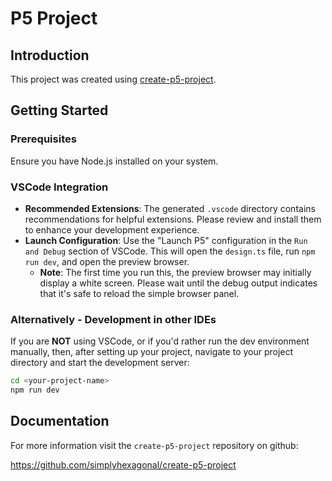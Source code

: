 # P5 Project

## Introduction

This project was created using [create-p5-project](https://github.com/simplyhexagonal/create-p5-project).

## Getting Started

### Prerequisites

Ensure you have Node.js installed on your system.

### VSCode Integration

- **Recommended Extensions**: The generated `.vscode` directory contains recommendations for helpful extensions. Please review and install them to enhance your development experience.
- **Launch Configuration**: Use the "Launch P5" configuration in the `Run and Debug` section of VSCode. This will open the `design.ts` file, run `npm run dev`, and open the preview browser. 
  - **Note**: The first time you run this, the preview browser may initially display a white screen. Please wait until the debug output indicates that it's safe to reload the simple browser panel.

### Alternatively - Development in other IDEs

If you are **NOT** using VSCode, or if you'd rather run the dev environment manually, then, after setting up your project, navigate to your project directory and start the development server:

```bash
cd <your-project-name>
npm run dev
```

## Documentation

For more information visit the `create-p5-project` repository on github:

https://github.com/simplyhexagonal/create-p5-project
